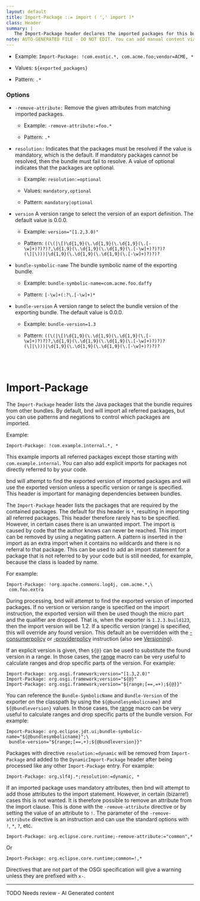 ```yaml
---
layout: default
title: Import-Package ::= import ( ',' import )*
class: Header
summary: |
   The Import-Package header declares the imported packages for this bundle.
note: AUTO-GENERATED FILE - DO NOT EDIT. You can add manual content via same filename in ext folder. 
---
```


- Example: `Import-Package: !com.exotic.*, com.acme.foo;vendor=ACME, *`

- Values: `${exported_packages}`

- Pattern: `.*`

### Options 

- `-remove-attribute:` Remove the given attributes from matching imported packages.
  - Example: `-remove-attribute:=foo.*`

  - Pattern: `.*`


- `resolution:` Indicates that the packages must be resolved if the value is mandatory, which is the default. If mandatory packages cannot be resolved, then the bundle must fail to resolve. A value of optional indicates that the packages are optional.
  - Example: `resolution:=optional`

  - Values: `mandatory,optional`

  - Pattern: `mandatory|optional`


- `version` A version range to select the version of an export definition. The default value is 0.0.0.
  - Example: `version="[1.2,3.0)"`

  - Pattern: `((\(|\[)\d{1,9}(\.\d{1,9}(\.\d{1,9}(\.[-\w]+)?)?)?,\d{1,9}(\.\d{1,9}(\.\d{1,9}(\.[-\w]+)?)?)?(\]|\)))|\d{1,9}(\.\d{1,9}(\.\d{1,9}(\.[-\w]+)?)?)?`


- `bundle-symbolic-name` The bundle symbolic name of the exporting bundle.
  - Example: `bundle-symbolic-name=com.acme.foo.daffy`

  - Pattern: `[-\w]+(:?\.[-\w]+)*`


- `bundle-version` A version range to select the bundle version of the exporting bundle. The default value is 0.0.0.
  - Example: `bundle-version=1.3`

  - Pattern: `((\(|\[)\d{1,9}(\.\d{1,9}(\.\d{1,9}(\.[-\w]+)?)?)?,\d{1,9}(\.\d{1,9}(\.\d{1,9}(\.[-\w]+)?)?)?(\]|\)))|\d{1,9}(\.\d{1,9}(\.\d{1,9}(\.[-\w]+)?)?)?`

<!-- Manual content from: ext/import_package.md --><br /><br />

# Import-Package

The `Import-Package` header lists the Java packages that the bundle requires from other bundles. By default, bnd will import all referred packages, but you can use patterns and negations to control which packages are imported.

Example:

```
Import-Package: !com.example.internal.*, *
```

This example imports all referred packages except those starting with `com.example.internal`. You can also add explicit imports for packages not directly referred to by your code.

bnd will attempt to find the exported version of imported packages and will use the exported version unless a specific version or range is specified. This header is important for managing dependencies between bundles.

The `Import-Package` header lists the packages that are required by the contained packages. The default for this header is `*`, resulting in importing all referred packages. This header therefore rarely has to be specified. However, in certain cases there is an unwanted import. The import is caused by code that the author knows can never be reached. This import can be removed by using a negating pattern. A pattern is inserted in the import as an extra import when it contains no wildcards and there is no referral to that package. This can be used to add an import statement for a package that is not referred to by your code but is still needed, for example, because the class is loaded by name.

For example:

    Import-Package: !org.apache.commons.log4j, com.acme.*,\
     com.foo.extra

During processing, bnd will attempt to find the exported version of imported packages. If no version or version range is specified on the import instruction, the exported version will then be used though the micro part and the qualifier are dropped. That is, when the exporter is `1.2.3.build123`, then the import version will be 1.2. If a specific version (range) is specified, this will override any found version. This default an be overridden with the [-consumerpolicy](../instructions/consumer_policy.html) or [-providerpolicy](../instructions/provider_policy.html) instruction (also see [Versioning](../chapters/170-versioning.html)).

If an explicit version is given, then `${@}` can be used to substitute the found version in a range. In those cases, the [range](../macros/range.html) macro can be very useful to calculate ranges and drop specific parts of the version. For example:

    Import-Package: org.osgi.framework;version="[1.3,2.0)"
    Import-Package: org.osgi.framework;version="${@}"
    Import-Package: org.osgi.framework;version="${range;[==,=+);${@}}"

You can reference the `Bundle-SymbolicName` and `Bundle-Version` of the exporter on the classpath by using the `${@bundlesymbolicname}` and `${@bundleversion}` values. In those cases, the [range](../macros/range.html) macro can be very useful to calculate ranges and drop specific parts of the bundle version. For example:

    Import-Package: org.eclipse.jdt.ui;bundle-symbolic-name="${@bundlesymbolicname}";\
     bundle-version="${range;[==,+);${@bundleversion}}"


Packages with directive `resolution:=dynamic` will be removed from `Import-Package` and added to the `DynamicImport-Package` header after being processed like any other `Import-Package` entry. For example:

    Import-Package: org.slf4j.*;resolution:=dynamic, *

If an imported package uses mandatory attributes, then bnd will attempt to add those attributes to the import statement. However, in certain (bizarre!) cases this is not wanted. It is therefore possible to remove an attribute from the import clause. This is done with the `-remove-attribute` directive or by setting the value of an attribute to `!`. The parameter of the `-remove-attribute` directive is an instruction and can use the standard options with `!`, `*`, `?`, etc.

    Import-Package: org.eclipse.core.runtime;-remove-attribute:="common",*

Or

    Import-Package: org.eclipse.core.runtime;common=!,*

Directives that are not part of the OSGi specification will give a warning unless they are prefixed with `x-`.



<hr />
TODO Needs review - AI Generated content
